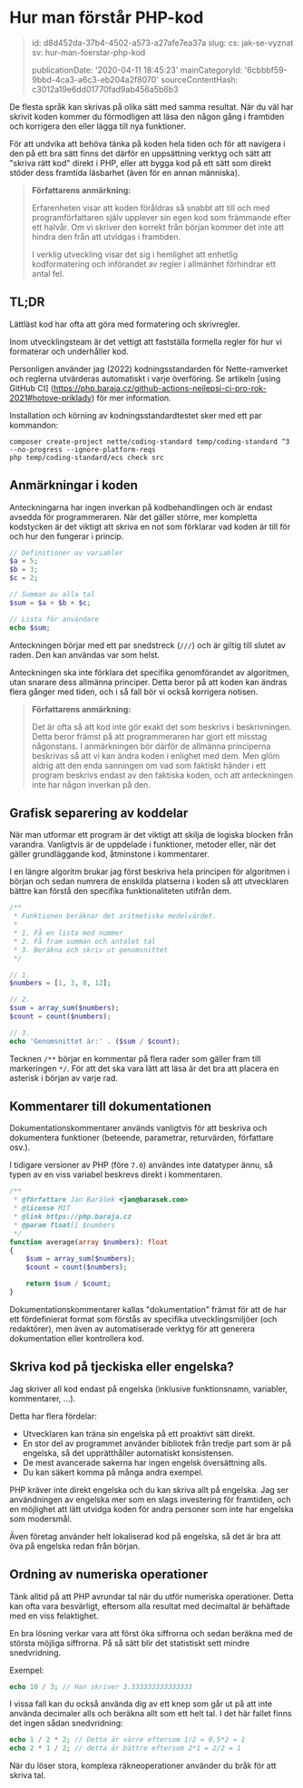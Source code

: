 Hur man förstår PHP-kod
=======================

> id: d8d452da-37b4-4502-a573-a27afe7ea37a
> slug:
> 	cs: jak-se-vyznat
> 	sv: hur-man-foerstar-php-kod
> 
> publicationDate: '2020-04-11 18:45:23'
> mainCategoryId: '6cbbbf59-9bbd-4ca3-a6c3-eb204a2f8070'
> sourceContentHash: c3012a19e6dd01770fad9ab456a5b6b3

De flesta språk kan skrivas på olika sätt med samma resultat. När du väl har skrivit koden kommer du förmodligen att läsa den någon gång i framtiden och korrigera den eller lägga till nya funktioner.

För att undvika att behöva tänka på koden hela tiden och för att navigera i den på ett bra sätt finns det därför en uppsättning verktyg och sätt att "skriva rätt kod" direkt i PHP, eller att bygga kod på ett sätt som direkt stöder dess framtida läsbarhet (även för en annan människa).

> **Författarens anmärkning:**
>
> Erfarenheten visar att koden föråldras så snabbt att till och med programförfattaren själv upplever sin egen kod som främmande efter ett halvår. Om vi skriver den korrekt från början kommer det inte att hindra den från att utvidgas i framtiden.
>
> I verklig utveckling visar det sig i hemlighet att enhetlig kodformatering och införandet av regler i allmänhet förhindrar ett antal fel.

TL;DR
-----

Lättläst kod har ofta att göra med formatering och skrivregler.

Inom utvecklingsteam är det vettigt att fastställa formella regler för hur vi formaterar och underhåller kod.

Personligen använder jag (2022) kodningsstandarden för Nette-ramverket och reglerna utvärderas automatiskt i varje överföring. Se artikeln [using GitHub CI] (https://php.baraja.cz/github-actions-nejlepsi-ci-pro-rok-2021#hotove-priklady) för mer information.

Installation och körning av kodningsstandardtestet sker med ett par kommandon:

```shell
composer create-project nette/coding-standard temp/coding-standard ^3 --no-progress --ignore-platform-reqs
php temp/coding-standard/ecs check src
```

Anmärkningar i koden
---------------

Anteckningarna har ingen inverkan på kodbehandlingen och är endast avsedda för programmeraren. När det gäller större, mer kompletta kodstycken är det viktigt att skriva en not som förklarar vad koden är till för och hur den fungerar i princip.

```php
// Definitioner av variabler
$a = 5;
$b = 3;
$c = 2;

// Summan av alla tal
$sum = $a + $b + $c;

// Lista för användare
echo $sum;
```

Anteckningen börjar med ett par snedstreck (`///`) och är giltig till slutet av raden. Den kan användas var som helst.

Anteckningen ska inte förklara det specifika genomförandet av algoritmen, utan snarare dess allmänna principer. Detta beror på att koden kan ändras flera gånger med tiden, och i så fall bör vi också korrigera notisen.

> **Författarens anmärkning:**
>
> Det är ofta så att kod inte gör exakt det som beskrivs i beskrivningen. Detta beror främst på att programmeraren har gjort ett misstag någonstans. I anmärkningen bör därför de allmänna principerna beskrivas så att vi kan ändra koden i enlighet med dem. Men glöm aldrig att den enda sanningen om vad som faktiskt händer i ett program beskrivs endast av den faktiska koden, och att anteckningen inte har någon inverkan på den.

Grafisk separering av koddelar
----------------------------

När man utformar ett program är det viktigt att skilja de logiska blocken från varandra. Vanligtvis är de uppdelade i funktioner, metoder eller, när det gäller grundläggande kod, åtminstone i kommentarer.

I en längre algoritm brukar jag först beskriva hela principen för algoritmen i början och sedan numrera de enskilda platserna i koden så att utvecklaren bättre kan förstå den specifika funktionaliteten utifrån dem.

```php
/**
 * Funktionen beräknar det aritmetiska medelvärdet.
 *
 * 1. Få en lista med nummer
 * 2. Få fram summan och antalet tal
 * 3. Beräkna och skriv ut genomsnittet
 */

// 1.
$numbers = [1, 3, 8, 12];

// 2.
$sum = array_sum($numbers);
$count = count($numbers);

// 3.
echo 'Genomsnittet är:' . ($sum / $count);
```

Tecknen `/**` börjar en kommentar på flera rader som gäller fram till markeringen `*/`. För att det ska vara lätt att läsa är det bra att placera en asterisk i början av varje rad.

Kommentarer till dokumentationen
----------------------

Dokumentationskommentarer används vanligtvis för att beskriva och dokumentera funktioner (beteende, parametrar, returvärden, författare osv.).

I tidigare versioner av PHP (före `7.0`) användes inte datatyper ännu, så typen av en viss variabel beskrevs direkt i kommentaren.

```php
/**
 * @författare Jan Barášek <jan@barasek.com>
 * @license MIT
 * @link https://php.baraja.cz
 * @param float[] $numbers
 */
function average(array $numbers): float
{
    $sum = array_sum($numbers);
    $count = count($numbers);

    return $sum / $count;
}
```

Dokumentationskommentarer kallas "dokumentation" främst för att de har ett fördefinierat format som förstås av specifika utvecklingsmiljöer (och redaktörer), men även av automatiserade verktyg för att generera dokumentation eller kontrollera kod.

Skriva kod på tjeckiska eller engelska?
-----------------------------

Jag skriver all kod endast på engelska (inklusive funktionsnamn, variabler, kommentarer, ...).

Detta har flera fördelar:

- Utvecklaren kan träna sin engelska på ett proaktivt sätt direkt.
- En stor del av programmet använder bibliotek från tredje part som är på engelska, så det upprätthåller automatiskt konsistensen.
- De mest avancerade sakerna har ingen engelsk översättning alls.
- Du kan säkert komma på många andra exempel.

PHP kräver inte direkt engelska och du kan skriva allt på engelska. Jag ser användningen av engelska mer som en slags investering för framtiden, och en möjlighet att lätt utvidga koden för andra personer som inte har engelska som modersmål.

Även företag använder helt lokaliserad kod på engelska, så det är bra att öva på engelska redan från början.

Ordning av numeriska operationer
------------------------

Tänk alltid på att PHP avrundar tal när du utför numeriska operationer. Detta kan ofta vara besvärligt, eftersom alla resultat med decimaltal är behäftade med en viss felaktighet.

En bra lösning verkar vara att först öka siffrorna och sedan beräkna med de största möjliga siffrorna. På så sätt blir det statistiskt sett mindre snedvridning.

Exempel:

```php
echo 10 / 3; // Han skriver 3.333333333333333
```

I vissa fall kan du också använda dig av ett knep som går ut på att inte använda decimaler alls och beräkna allt som ett helt tal. I det här fallet finns det ingen sådan snedvridning:

```php
echo 1 / 2 * 2; // Detta är värre eftersom 1/2 = 0,5*2 = 1
echo 2 * 1 / 2; // detta är bättre eftersom 2*1 = 2/2 = 1
```

När du löser stora, komplexa räkneoperationer använder du bråk för att skriva tal.
